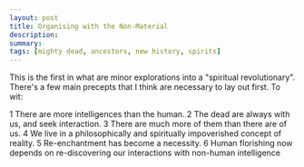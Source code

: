 ```yaml
---
layout: post
title: Organising with the Non-Material
description: 
summary:
tags: [mighty dead, ancestors, new history, spirits]
---
```


This is the first in what are minor explorations into a "spiritual revolutionary". There's a few main precepts that I think are necessary to lay out first. To wit:

1 There are more intelligences than the human.
2 The dead are always with us, and seek interaction.
3 There are much more of them than there are of us.
4 We live in a philosophically and spiritually impoverished concept of reality.
5 Re-enchantment has become a necessity.
6 Human florishing now depends on re-discovering our interactions with non-human intelligence